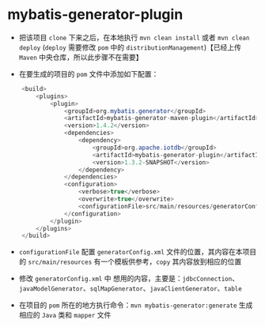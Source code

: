 # mybatis-generator-plugin

* 把该项目 `clone` 下来之后，在本地执行 `mvn clean install` 或者 `mvn clean deploy` (`deploy` 需要修改 `pom` 中的 `distributionManagement`)【已经上传 `Maven` 中央仓库，所以此步骤不在需要】

* 在要生成的项目的 `pom` 文件中添加如下配置：

```java
    <build>
		<plugins>
			<plugin>
				<groupId>org.mybatis.generator</groupId>
				<artifactId>mybatis-generator-maven-plugin</artifactId>
				<version>1.4.2</version>
				<dependencies>
					<dependency>
						<groupId>org.apache.iotdb</groupId>
						<artifactId>mybatis-generator-plugin</artifactId>
						<version>1.3.2-SNAPSHOT</version>
					</dependency>
				</dependencies>
				<configuration>
					<verbose>true</verbose>
					<overwrite>true</overwrite>
					<configurationFile>src/main/resources/generatorConfig.xml</configurationFile>
				</configuration>
			</plugin>
		</plugins>
	</build>
```

* `configurationFile` 配置 `generatorConfig.xml` 文件的位置，其内容在本项目的 `src/main/resources` 有一个模板供参考，`copy` 其内容放到相应的位置

* 修改 `generatorConfig.xml` 中 想用的内容，主要是：`jdbcConnection`、`javaModelGenerator`、`sqlMapGenerator`、`javaClientGenerator`、`table`

* 在项目的 `pom` 所在的地方执行命令：`mvn mybatis-generator:generate` 生成相应的 `Java` 类和 `mapper` 文件